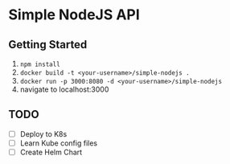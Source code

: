 # Simple NodeJS API

## Getting Started
1. `npm install`
2. `docker build -t <your-username>/simple-nodejs .`
3. `docker run -p 3000:8080 -d <your-username>/simple-nodejs`
4. navigate to localhost:3000

## TODO
- [ ] Deploy to K8s
- [ ] Learn Kube config files
- [ ] Create Helm Chart
